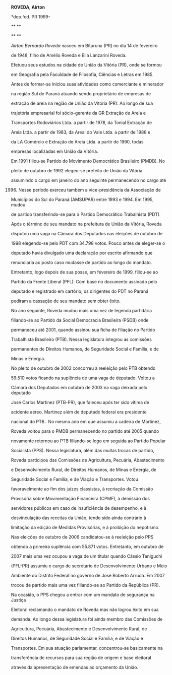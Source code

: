 **ROVEDA, Airton**



\*dep.fed. PR 1999-



** **



** **



*Airton Bernardo Roveda* nasceu em Bituruna (PR) no dia 14 de fevereiro

de 1948, filho de Amélio Roveda e Elia Lanzarini Roveda.



Efetuou seus estudos na cidade de União da Vitória (PR), onde se formou

em Geografia pela Faculdade de Filosofia, Ciências e Letras em 1985.

Antes de formar-se iniciou suas atividades como comerciante e minerador

na região Sul do Paraná atuando sendo proprietário de empresas de

extração de areia na região de União da Vitória (PR). Ao longo de sua

trajetória empresarial foi sócio-gerente da GR Extração de Areia e

Transportes Rodoviários Ltda. a partir de 1978, da Tonial Extração de

Areia Ltda. a partir de 1983, da Areal do Vale Ltda. a partir de 1988 e

da LA Comércio e Extração de Areia Ltda. a partir de 1990, todas

empresas localizadas em União da Vitória.



Em 1991 filiou-se Partido do Movimento Democrático Brasileiro (PMDB). No

pleito de outubro de 1992 elegeu-se prefeito de União da Vitória

assumindo o cargo em janeiro do ano seguinte permanecendo no cargo até

1996. Nesse período exerceu também a vice-presidência da Associação de

Municípios do Sul do Paraná (AMSUPAR) entre 1993 e 1994. Em 1995, mudou

de partido transferindo-se para o Partido Democrático Trabalhista (PDT).



Após o término de seu mandato na prefeitura de União da Vitória, Roveda

disputou uma vaga na Câmara dos Deputados nas eleições de outubro de

1998 elegendo-se pelo PDT com 34.798 votos. Pouco antes de eleger-se o

deputado havia divulgado uma declaração por escrito afirmando que

renunciaria ao posto caso mudasse de partido ao longo do mandato.

Entretanto, logo depois de sua posse, em fevereiro de 1999, filiou-se ao

Partido da Frente Liberal (PFL). Com base no documento assinado pelo

deputado e registrado em cartório, os dirigentes do PDT no Paraná

pediram a cassação de seu mandato sem obter êxito.



No ano seguinte, Roveda mudou mais uma vez de legenda partidária

filiando-se ao Partido da Social Democracia Brasileira (PSDB) onde

permaneceu até 2001, quando assinou sua ficha de filiação no Partido

Trabalhista Brasileiro (PTB). Nessa legislatura integrou as comissões

permanentes de Direitos Humanos, de Seguridade Social e Família, e de

Minas e Energia.



No pleito de outubro de 2002 concorreu à reeleição pelo PTB obtendo

59.510 votos ficando na suplência de uma vaga de deputado. Voltou a

Câmara dos Deputados em outubro de 2003 na vaga deixada pelo deputado

José Carlos Martinez (PTB-PR), que faleceu após ter sido vítima de

acidente aéreo. Martinez além de deputado federal era presidente

nacional do PTB.  No mesmo ano em que assumiu a cadeira de Martinez,

Roveda voltou para o PMDB permanecendo no partido até 2005 quando

novamente retornou ao PTB filiando-se logo em seguida ao Partido Popular

Socialista (PPS). Nessa legislatura, além das muitas trocas de partido,

Roveda participou das Comissões de Agricultura, Pecuária, Abastecimento

e Desenvolvimento Rural, de Direitos Humanos, de Minas e Energia, de

Seguridade Social e Família, e de Viação e Transportes. Votou

favoravelmente ao fim dos juízes classistas, à recriação da Comissão

Provisória sobre Movimentação Financeira (CPMF), à demissão dos

servidores públicos em caso de insuficiência de desempenho, e à

desvinculação das receitas da União, tendo sido ainda contrário à

limitação da edição de Medidas Provisórias, e à proibição do nepotismo.



Nas eleições de outubro de 2006 candidatou-se à reeleição pelo PPS

obtendo a primeira suplência com 55.871 votos. Entretanto, em outubro de

2007 mais uma vez ocupou a vaga de um titular quando Cássio Taniguchi

(PFL-PR) assumiu o cargo de secretário de Desenvolvimento Urbano e Meio

Ambiente do Distrito Federal no governo de José Roberto Arruda. Em 2007

trocou de partido mais uma vez filiando-se ao Partido da República (PR).

Na ocasião, o PPS chegou a entrar com um mandato de segurança na Justiça

Eleitoral reclamando o mandato de Roveda mas não logrou êxito em sua

demanda. Ao longo dessa legislatura foi ainda membro das Comissões de

Agricultura, Pecuária, Abastecimento e Desenvolvimento Rural, de

Direitos Humanos, de Seguridade Social e Família, e de Viação e

Transportes. Em sua atuação parlamentar, concentrou-se basicamente na

transferência de recursos para sua região de origem e base eleitoral

através da apresentação de emendas ao orçamento da União.



 



